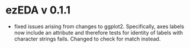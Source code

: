 # ezEDA v 0.1.1
- fixed issues arising from changes to ggplot2. Specifically, axes labels now include an attribute and therefore tests for identity of labels with character strings fails. Changed to check for match instead.
